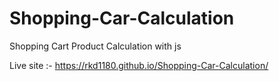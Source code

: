# Shopping-Car-Calculation
Shopping Cart Product Calculation with js 

Live site :- https://rkd1180.github.io/Shopping-Car-Calculation/
